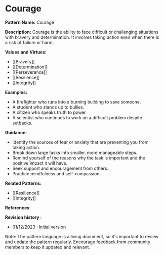 # Courage

  **Pattern Name:** Courage

**Description:** Courage is the ability to face difficult or challenging situations with bravery and determination. It involves taking action even when there is a risk of failure or harm.

**Values and Virtues:**

-   [[Bravery]]
-   [[Determination]]
-   [[Perseverance]]
-   [[Resilience]]
-   [[Integrity]]

**Examples:**

-   A firefighter who runs into a burning building to save someone.  
-   A student who stands up to bullies.  
-   A citizen who speaks truth to power.  
-   A scientist who continues to work on a difficult problem despite setbacks.  

**Guidance:**

-   Identify the sources of fear or anxiety that are preventing you from taking action.  
-   Break down large tasks into smaller, more manageable steps.  
-   Remind yourself of the reasons why the task is important and the positive impact it will have.  
-   Seek support and encouragement from others.  
-   Practice mindfulness and self-compassion.  

**Related Patterns:**

-   [[Resilience]]  
-   [[Integrity]]  

**References:**



**Revision history** :

-   01/12/2023 : Initial version

Note: The pattern language is a living document, so it's important to review and update the pattern regularly. Encourage feedback from community members to keep it updated and relevant.